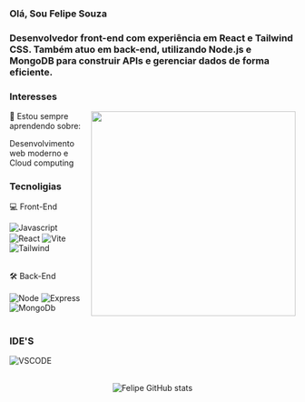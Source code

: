 ### Olá, Sou Felipe Souza

### Desenvolvedor front-end com experiência em React e Tailwind CSS. Também atuo em back-end, utilizando Node.js e MongoDB para construir APIs e gerenciar dados de forma eficiente. 

### Interesses
<img align = "right" width = "360px" src="https://media3.giphy.com/media/v1.Y2lkPTc5MGI3NjExY3ExYTZkOWQzMTJlazRkZzR6N2FydTM2b2FhMG85cWNzdnBuaGR4aCZlcD12MV9pbnRlcm5hbF9naWZfYnlfaWQmY3Q9Zw/78XCFBGOlS6keY1Bil/giphy.webp" />


🚀 Estou sempre aprendendo sobre:

Desenvolvimento web moderno e Cloud computing

  
### Tecnoligias 
<div style="display: inline_block">
 <p>💻 Front-End</p>
  <img align="center" alt="Javascript" src="https://img.shields.io/badge/JavaScript-F7DF1E?style=for-the-badge&logo=javascript&logoColor=black" />
  <img align="center" alt="React" src= "https://img.shields.io/badge/React-20232A?style=for-the-badge&logo=react&logoColor=61DAFB" />
  <img align="center" alt="Vite" src= "https://img.shields.io/badge/vite-%23646CFF.svg?style=for-the-badge&logo=vite&logoColor=white" />
  <img align="center" alt="Tailwind" src= "https://img.shields.io/badge/tailwindcss-%2338B2AC.svg?style=for-the-badge&logo=tailwind-css&logoColor=white" />
  </div><br/>

  
  <div style="display: inline_block">
 <p>🛠️ Back-End</p>
  <img align="center" alt="Node" src="https://img.shields.io/badge/node.js-6DA55F?style=for-the-badge&logo=node.js&logoColor=white" />
  <img align="center" alt="Express" src= "https://img.shields.io/badge/express.js-%23404d59.svg?style=for-the-badge&logo=express&logoColor=%2361DAFB" />
  <img align="center" alt="MongoDb" src= "https://img.shields.io/badge/MongoDB-%234ea94b.svg?style=for-the-badge&logo=mongodb&logoColor=white" />
</div><br/>

### IDE'S

<div style="display: inline_block">
  <img align="center" alt="VSCODE" src="https://img.shields.io/badge/Visual_Studio_Code-0078D4?style=for-the-badge&logo=visual%20studio%20code&logoColor=white" />
</div><br/>

<div align = "center">
  
![Felipe GitHub stats](https://github-readme-stats.vercel.app/api?username=FelpsSantosx&show_icons=true&theme=dracula)

</div>

